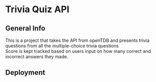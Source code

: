 # Trivia Quiz API

## General Info
This is a project that takes the API from openTDB and presents trivia questions from all the multiple-choice trivia questions <br>
Score is kept tracked based on users input on how many correct and incorrect answers they made.

## Deployment